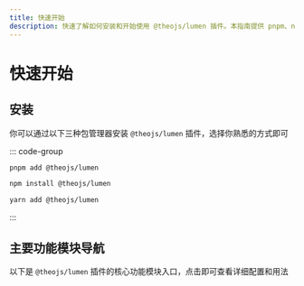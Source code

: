 ```yaml
---
title: 快速开始
description: 快速了解如何安装和开始使用 @theojs/lumen 插件。本指南提供 pnpm、npm 和 yarn 安装命令，并概述了主题导入、首页定制、内容组件如公告栏、视频、评论等核心功能模块的入口。
---
```


# 快速开始

## 安装

你可以通过以下三种包管理器安装 `@theojs/lumen` 插件，选择你熟悉的方式即可

::: code-group

```sh [pnpm]
pnpm add @theojs/lumen
```

```sh [npm]
npm install @theojs/lumen
```

```sh [yarn]
yarn add @theojs/lumen
```

:::

## 主要功能模块导航

以下是 `@theojs/lumen` 插件的核心功能模块入口，点击即可查看详细配置和用法

<BoxCube
  :items="[
    { icon: { icon: 'heroicons:puzzle-piece-solid', color: '#ff9800' }, name: '导入主题', link: 'theme' },
    { icon: { icon: 'heroicons-solid:megaphone', color: '#e74c3c' }, name: '首页公告栏', link: 'notice' },
    { icon: { icon: 'heroicons:paint-brush-solid', color: '#3498db' }, name: '首页下划线', link: 'underline' },
    { icon: { icon: 'heroicons-solid:template', color: '#2ecc71' }, name: '页脚配置', link: 'footer' },
    { icon: { icon: 'heroicons:bars-3-16-solid', color: '#9b59b6' }, name: '侧边栏链接', link: 'aside' },
    { icon: { icon: 'heroicons-solid:video-camera', color: '#f39c12' }, name: '视频组件', link: 'vid' },
    { icon: { icon: 'heroicons-solid:rectangle-group', color: '#1abc9c' }, name: '链接卡片', link: 'linkcard' },
    { icon: { icon: 'heroicons-solid:photo', color: '#2ecc71' }, name: '图片描述', link: 'image-description' },
    { icon: { icon: 'heroicons-solid:chat', color: '#3498db' }, name: '集成评论', link: 'comment' },
    { icon: { icon: 'heroicons:chart-bar-square-solid', color: '#007bff' }, name: '站点统计', link: 'analytics' }
  ]"
/>
